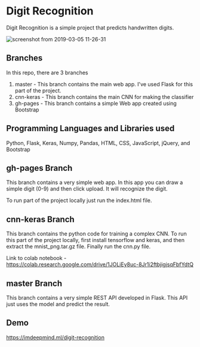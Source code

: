 # Digit Recognition

Digit Recognition is a simple project that predicts handwritten digits.

![screenshot from 2019-03-05 11-26-31](https://user-images.githubusercontent.com/34741145/53783945-9d85fb00-3f39-11e9-8eec-66cbd6f737fe.png)

## Branches
In this repo, there are 3 branches
1. master - This branch contains the main web app. I've used Flask for this part of the project.
2. cnn-keras - This branch contains the main CNN for making the classifier
3. gh-pages - This branch contains a simple Web app created using Bootstrap 

## Programming Languages and Libraries used
Python, Flask, Keras, Numpy, Pandas, HTML, CSS, JavaScript, jQuery, and Bootstrap

## gh-pages Branch
This branch contains a very simple web app. In this app you can draw a simple digit (0-9) and then click upload. It will recognize the digit. 

To run part of the project locally just run the index.html file. 

## cnn-keras Branch
This branch contains the python code for training a complex CNN. To run this part of the project locally, first install tensorflow and keras, and then extract the mnist_png.tar.gz file. Finally run the cnn.py file.

Link to colab notebook - https://colab.research.google.com/drive/1JOLiEy8uc-8Jr1i2ftbjigjsqFbfYdtQ

## master Branch
This branch contains a very simple REST API developed in Flask. This API just uses the model and predict the result.

## Demo
https://imdeepmind.ml/digit-recognition
